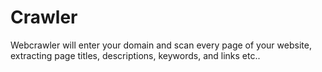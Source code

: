# Crawler
Webcrawler will enter your domain and scan every page of your website, extracting page titles, descriptions, keywords, and links etc..
